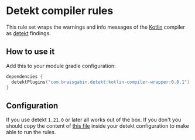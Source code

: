 # Detekt compiler rules

This rule set wraps the warnings and info messages of the [Kotlin][kotlin] compiler as [detekt][detekt] findings.

## How to use it

Add this to your module gradle configuration:

```kotlin
dependencies {
  detektPlugins("com.braisgabin.detekt:kotlin-compiler-wrapper:0.0.1")
}
```

## Configuration

If you use detekt `1.21.0` or later all works out of the box. If you don't you should copy the content of [this file][config.yml]
inside your detekt configuration to make able to run the rules.

[config.yml]: https://github.com/BraisGabin/detekt-compiler-rules/blob/main/src/main/resources/config/config.yml
[detekt]: https://detekt.github.io/
[kotlin]: https://kotlinlang.org/
